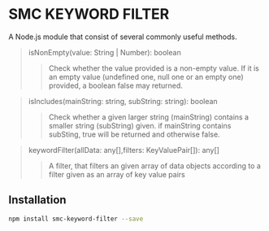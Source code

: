 # SMC KEYWORD FILTER
A Node.js module that consist of several commonly useful methods. 
> isNonEmpty(value: String | Number): boolean
>> Check whether the value provided is a non-empty value.
>> If it is an empty value (undefined one, null one or an empty one) provided,
>> a boolean false may returned.

> isIncludes(mainString: string, subString: string): boolean
>> Check whether a given larger string (mainString) contains a smaller string (subString) given.
>> if mainString contains subSting, true will be returned and otherwise false.

> keywordFilter(allData: any[],filters: KeyValuePair[]): any[]
>> A filter, that filters an given array of data objects according to a filter given as an array of key value pairs
## Installation 
```sh
npm install smc-keyword-filter --save
```
